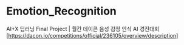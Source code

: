# Emotion_Recognition
AI+X 딥러닝 Final Project | 월간 데이콘 음성 감정 인식 AI 경진대회 [https://dacon.io/competitions/official/236105/overview/description]
